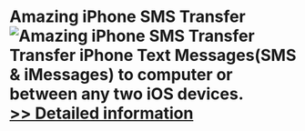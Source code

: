 # Amazing iPhone SMS Transfer<br />![Amazing iPhone SMS Transfer](https://mycommerce.akamaized.net/api/pimages/P300865045/BIG/300865045.PNG)<br />Transfer iPhone Text Messages(SMS & iMessages) to computer or between any two iOS devices.<br />[>> Detailed information](https://secure.shareit.com/shareit/product.html?productid=300865045&affiliateid=200057808)